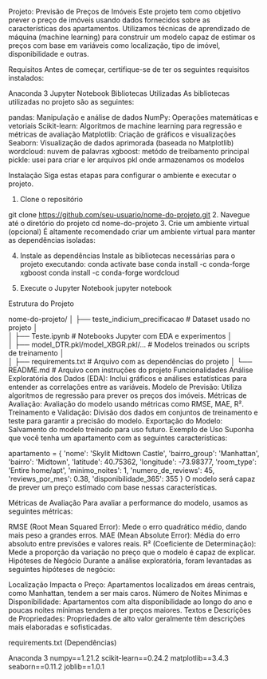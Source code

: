 Projeto: Previsão de Preços de Imóveis
Este projeto tem como objetivo prever o preço de imóveis usando dados fornecidos sobre as características dos apartamentos. Utilizamos técnicas de aprendizado de máquina (machine learning) para construir um modelo capaz de estimar os preços com base em variáveis como localização, tipo de imóvel, disponibilidade e outras.

Requisitos
Antes de começar, certifique-se de ter os seguintes requisitos instalados:

Anaconda 3
Jupyter Notebook 
Bibliotecas Utilizadas
As bibliotecas utilizadas no projeto são as seguintes:

pandas: Manipulação e análise de dados
NumPy: Operações matemáticas e vetoriais
Scikit-learn: Algoritmos de machine learning para regressão e métricas de avaliação
Matplotlib: Criação de gráficos e visualizações
Seaborn: Visualização de dados aprimorada (baseada no Matplotlib)
wordcloud: nuvem de palavras
xgboost: metódo de treibamento principal
pickle: usei para criar e ler arquivos pkl onde armazenamos os modelos

Instalação
Siga estas etapas para configurar o ambiente e executar o projeto.

1. Clone o repositório

git clone https://github.com/seu-usuario/nome-do-projeto.git
2. Navegue até o diretório do projeto
cd nome-do-projeto
3. Crie um ambiente virtual (opcional)
É altamente recomendado criar um ambiente virtual para manter as dependências isoladas:

4. Instale as dependências
Instale as bibliotecas necessárias para o projeto executando:
conda activate base
conda install -c conda-forge xgboost
conda install -c conda-forge wordcloud



5. Execute o Jupyter Notebook 
jupyter notebook

Estrutura do Projeto

nome-do-projeto/
│
├── teste_indicium_precificacao            # Dataset usado no projeto
│              
│
├── Teste.ipynb               # Notebooks Jupyter com EDA e experimentos
│  
│
├── model_DTR.pkl/model_XBGR.pkl/...                     # Modelos treinados ou scripts de treinamento
│         
│
├── requirements.txt            # Arquivo com as dependências do projeto
│
└── README.md                   # Arquivo com instruções do projeto
Funcionalidades
Análise Exploratória dos Dados (EDA): Inclui gráficos e análises estatísticas para entender as correlações entre as variáveis.
Modelo de Previsão: Utiliza algoritmos de regressão para prever os preços dos imóveis.
Métricas de Avaliação: Avaliação do modelo usando métricas como RMSE, MAE, R².
Treinamento e Validação: Divisão dos dados em conjuntos de treinamento e teste para garantir a precisão do modelo.
Exportação do Modelo: Salvamento do modelo treinado para uso futuro.
Exemplo de Uso
Suponha que você tenha um apartamento com as seguintes características:


apartamento = {
    'nome': 'Skylit Midtown Castle',
    'bairro_group': 'Manhattan',
    'bairro': 'Midtown',
    'latitude': 40.75362,
    'longitude': -73.98377,
    'room_type': 'Entire home/apt',
    'minimo_noites': 1,
    'numero_de_reviews': 45,
    'reviews_por_mes': 0.38,
    'disponibilidade_365': 355
}
O modelo será capaz de prever um preço estimado com base nessas características.

Métricas de Avaliação
Para avaliar a performance do modelo, usamos as seguintes métricas:

RMSE (Root Mean Squared Error): Mede o erro quadrático médio, dando mais peso a grandes erros.
MAE (Mean Absolute Error): Média do erro absoluto entre previsões e valores reais.
R² (Coeficiente de Determinação): Mede a proporção da variação no preço que o modelo é capaz de explicar.
Hipóteses de Negócio
Durante a análise exploratória, foram levantadas as seguintes hipóteses de negócio:

Localização Impacta o Preço: Apartamentos localizados em áreas centrais, como Manhattan, tendem a ser mais caros.
Número de Noites Mínimas e Disponibilidade: Apartamentos com alta disponibilidade ao longo do ano e poucas noites mínimas tendem a ter preços maiores.
Textos e Descrições de Propriedades: Propriedades de alto valor geralmente têm descrições mais elaboradas e sofisticadas.

requirements.txt (Dependências)

Anaconda 3
numpy==1.21.2
scikit-learn==0.24.2
matplotlib==3.4.3
seaborn==0.11.2
joblib==1.0.1
